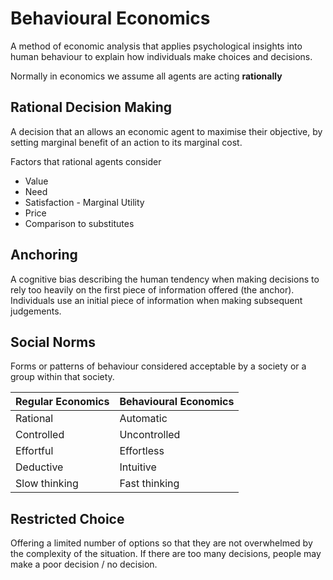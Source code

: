 # Behavioural Economics #
A method of economic analysis that applies psychological insights into human behaviour
to explain how individuals make choices and decisions.

Normally in economics we assume all agents are acting **rationally**

## Rational Decision Making ##
A decision that an allows an economic agent to maximise their objective, by setting marginal benefit
of an action to its marginal cost.

Factors that rational agents consider
- Value
- Need
- Satisfaction - Marginal Utility
- Price
- Comparison to substitutes

## Anchoring ##
A cognitive bias describing the human tendency when making decisions to rely too heavily on the first piece
of information offered (the anchor).
Individuals use an initial piece of information when making subsequent judgements.

## Social Norms ##
Forms or patterns of behaviour considered acceptable by a society or a group within that society.

|Regular Economics|Behavioural Economics|
|---|---|
|Rational     |Automatic|
|Controlled   |Uncontrolled|
|Effortful    |Effortless|
|Deductive    |Intuitive|
|Slow thinking|Fast thinking|

## Restricted Choice ##
Offering a limited number of options so that they are not overwhelmed by the complexity of the situation.
If there are too many decisions, people may make a poor decision / no decision.
